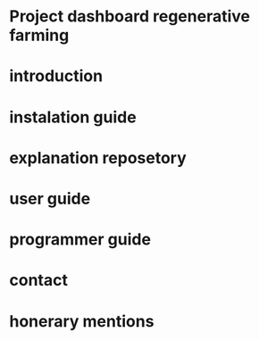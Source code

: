 # Project dashboard regenerative farming

# introduction

# instalation guide

# explanation reposetory

# user guide

# programmer guide

# contact

# honerary mentions